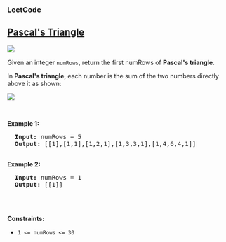 <body>
  <h3>LeetCode</h3>
  <h2><a href="https://leetcode.com/problems/pascals-triangle/">Pascal's Triangle</a></h2> 
  <img src="https://img.shields.io/badge/DIFFICULTY-EASY-green">
  <p>Given an integer <code>numRows</code>, return the first numRows of <strong>Pascal's triangle</strong>.</p>
  <p>In <strong>Pascal's triangle</strong>, each number is the sum of the two numbers directly above it as shown:</p>
  <img src="https://upload.wikimedia.org/wikipedia/commons/0/0d/PascalTriangleAnimated2.gif">

  <p>&nbsp;</p>
  <p><strong class="example">Example 1:</strong></p>
  <pre>
  <strong>Input:</strong> numRows = 5
  <strong>Output:</strong> [[1],[1,1],[1,2,1],[1,3,3,1],[1,4,6,4,1]]
  </pre>

  <p><strong class="example">Example 2:</strong></p>
  <pre>
  <strong>Input:</strong> numRows = 1
  <strong>Output:</strong> [[1]]
  </pre>

  <p>&nbsp;</p>
  <p><strong class="Constraints">Constraints:</strong></p>
  <ul>
    <li><code>1 <= numRows <= 30</code></li>
    </ul>
  
</body>
